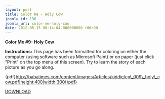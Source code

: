 ```yaml
---
layout: post
title: Color Me - Holy Cow
joomla_id: 138
joomla_url: color-me-holy-cow
date: 2012-05-15 00:14:04.000000000 +00:00
---
```



**Color Me #9- Holy Cow**

**Instructions:** This page has been formatted for coloring on either the computer (using software such as Microsoft Paint) or on paper (just click "Print" on the top menu of this screen). Try to learn the story of each picture as you go along.

{pdf}http://babatimes.com/content/images/Articles/kiddie/cp\_009\_holy\_cow.pdf|height:400|width:300{/pdf}

[DOWNLOAD](images/Articles/kiddie/cp_009_holy_cow.pdf)


